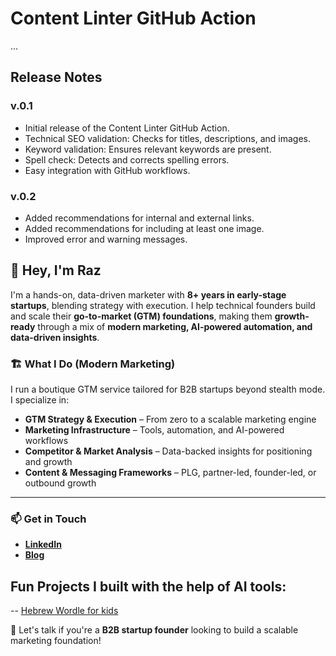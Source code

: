 # Content Linter GitHub Action

...

## Release Notes

### v.0.1
- Initial release of the Content Linter GitHub Action.
- Technical SEO validation: Checks for titles, descriptions, and images.
- Keyword validation: Ensures relevant keywords are present.
- Spell check: Detects and corrects spelling errors.
- Easy integration with GitHub workflows.

### v.0.2
- Added recommendations for internal and external links.
- Added recommendations for including at least one image.
- Improved error and warning messages.

## 👋 Hey, I'm Raz

I'm a hands-on, data-driven marketer with **8+ years in early-stage startups**, blending strategy with execution. I help technical founders build and scale their **go-to-market (GTM) foundations**, making them **growth-ready** through a mix of **modern marketing, AI-powered automation, and data-driven insights**.

### 🏗 What I Do (Modern Marketing)
I run a boutique GTM service tailored for B2B startups beyond stealth mode. I specialize in:
- **GTM Strategy & Execution** – From zero to a scalable marketing engine
- **Marketing Infrastructure** – Tools, automation, and AI-powered workflows
- **Competitor & Market Analysis** – Data-backed insights for positioning and growth
- **Content & Messaging Frameworks** – PLG, partner-led, founder-led, or outbound growth

---
### 📫 Get in Touch
- **[LinkedIn](https://www.linkedin.com/in/razkaplan/)**
- **[Blog](https://razkaplan.vercel.app/)**


## Fun Projects I built with the help of AI tools:
-- [Hebrew Wordle for kids](https://base44.app/apps-show/-2fc96a8e)


🚀 Let's talk if you're a **B2B startup founder** looking to build a scalable marketing foundation!
